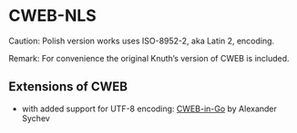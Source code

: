 # CWEB-NLS

Caution: Polish version works uses ISO-8952-2, aka Latin 2, encoding.

Remark: For convenience the original Knuth’s version of CWEB is included.

## Extensions of CWEB

* with added support for UTF-8 encoding:
  [CWEB-in-Go](https://bitbucket.org/santucco/cweb-in-go/) by Alexander Sychev
